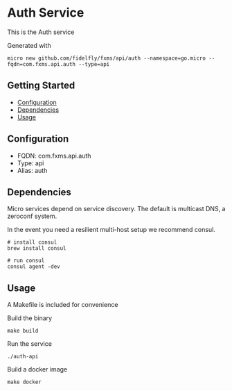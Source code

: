 # Auth Service

This is the Auth service

Generated with

```
micro new github.com/fidelfly/fxms/api/auth --namespace=go.micro --fqdn=com.fxms.api.auth --type=api
```

## Getting Started

- [Configuration](#configuration)
- [Dependencies](#dependencies)
- [Usage](#usage)

## Configuration

- FQDN: com.fxms.api.auth
- Type: api
- Alias: auth

## Dependencies

Micro services depend on service discovery. The default is multicast DNS, a zeroconf system.

In the event you need a resilient multi-host setup we recommend consul.

```
# install consul
brew install consul

# run consul
consul agent -dev
```

## Usage

A Makefile is included for convenience

Build the binary

```
make build
```

Run the service
```
./auth-api
```

Build a docker image
```
make docker
```